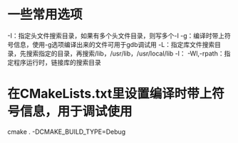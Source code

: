 # 一些常用选项
-I：指定头文件搜索目录，如果有多个头文件目录，则写多个-I
-g：编译时带上符号信息，使用-g选项编译出来的文件可用于gdb调试用
-L：指定库文件搜索目录，先搜索指定的目录，再搜索/lib，/usr/lib，/usr/local/lib
-l：
-Wl,-rpath：指定程序运行时，链接库的搜索目录

# 在CMakeLists.txt里设置编译时带上符号信息，用于调试使用
cmake . -DCMAKE_BUILD_TYPE=Debug